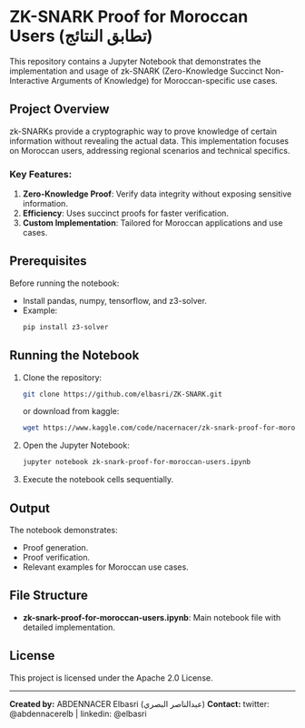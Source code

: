 
# ZK-SNARK Proof for Moroccan Users (تطابق النتائج)

This repository contains a Jupyter Notebook that demonstrates the implementation and usage of zk-SNARK (Zero-Knowledge Succinct Non-Interactive Arguments of Knowledge) for Moroccan-specific use cases.

## Project Overview

zk-SNARKs provide a cryptographic way to prove knowledge of certain information without revealing the actual data. This implementation focuses on Moroccan users, addressing regional scenarios and technical specifics.

### Key Features:
1. **Zero-Knowledge Proof**: Verify data integrity without exposing sensitive information.
2. **Efficiency**: Uses succinct proofs for faster verification.
3. **Custom Implementation**: Tailored for Moroccan applications and use cases.

## Prerequisites

Before running the notebook:
- Install pandas, numpy, tensorflow, and z3-solver.
- Example:
    ```bash
    pip install z3-solver
    ```

## Running the Notebook

1. Clone the repository:
    ```bash
    git clone https://github.com/elbasri/ZK-SNARK.git
    ```
    or download from kaggle:
    ```bash
    wget https://www.kaggle.com/code/nacernacer/zk-snark-proof-for-moroccan-users
    ```
2. Open the Jupyter Notebook:
    ```bash
    jupyter notebook zk-snark-proof-for-moroccan-users.ipynb
    ```
3. Execute the notebook cells sequentially.

## Output

The notebook demonstrates:
- Proof generation.
- Proof verification.
- Relevant examples for Moroccan use cases.

## File Structure

- **zk-snark-proof-for-moroccan-users.ipynb**: Main notebook file with detailed implementation.

## License

This project is licensed under the Apache 2.0 License.

---

**Created by:** ABDENNACER Elbasri (عبدالناصر البصري)
**Contact:** twitter: @abdennacerelb | linkedin: @elbasri
